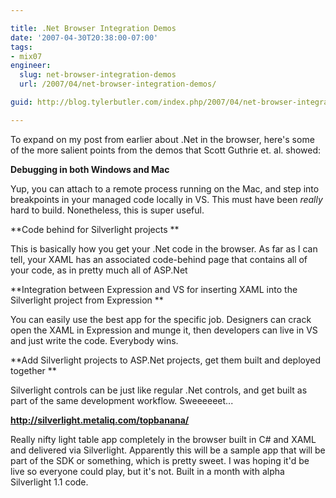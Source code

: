 ```yaml
---

title: .Net Browser Integration Demos
date: '2007-04-30T20:38:00-07:00'
tags:
- mix07
engineer:
  slug: net-browser-integration-demos
  url: /2007/04/net-browser-integration-demos/

guid: http://blog.tylerbutler.com/index.php/2007/04/net-browser-integration-demos/

---
```


To expand on my post from earlier about .Net in the browser, here's some of
the more salient points from the demos that Scott Guthrie et. al. showed:

**Debugging in both Windows and Mac**

Yup, you can attach to a remote process running on the Mac, and step into
breakpoints in your managed code locally in VS. This must have been _really_
hard to build. Nonetheless, this is super useful.

**Code behind for Silverlight projects **

This is basically how you get your .Net code in the browser. As far as I can
tell, your XAML has an associated code-behind page that contains all of your
code, as in pretty much all of ASP.Net

**Integration between Expression and VS for inserting XAML into the Silverlight project from Expression **

You can easily use the best app for the specific job. Designers can crack open
the XAML in Expression and munge it, then developers can live in VS and just
write the code. Everybody wins.

**Add Silverlight projects to ASP.Net projects, get them built and deployed together **

Silverlight controls can be just like regular .Net controls, and get built as
part of the same development workflow. Sweeeeeet...

**http://silverlight.metaliq.com/topbanana/**

Really nifty light table app completely in the browser built in C# and XAML
and delivered via Silverlight. Apparently this will be a sample app that will
be part of the SDK or something, which is pretty sweet. I was hoping it'd be
live so everyone could play, but it's not. Built in a month with alpha
Silverlight 1.1 code.
